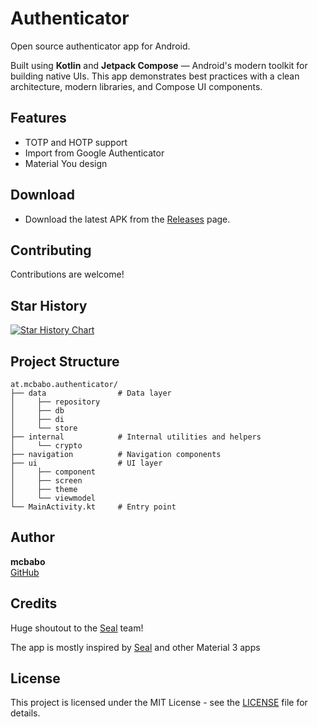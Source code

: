 # Authenticator

Open source authenticator app for Android.

Built using **Kotlin** and **Jetpack Compose** — Android's modern toolkit for
building native UIs. This app demonstrates best practices with a clean architecture, modern
libraries, and Compose UI components.

## Features

- TOTP and HOTP support
- Import from Google Authenticator
- Material You design

## Download

- Download the latest APK from the [Releases](https://github.com/mcbabo/Authenticator/releases/latest) page.

## Contributing

Contributions are welcome!

## Star History

<a href="https://www.star-history.com/#mcbabo/Authenticator&Timeline">
 <picture>
   <source media="(prefers-color-scheme: dark)" srcset="https://api.star-history.com/svg?repos=mcbabo/Authenticator&type=Timeline&theme=dark" />
   <source media="(prefers-color-scheme: light)" srcset="https://api.star-history.com/svg?repos=mcbabo/Authenticator&type=Timeline" />
   <img alt="Star History Chart" src="https://api.star-history.com/svg?repos=mcbabo/Authenticator&type=Timeline" />
 </picture>
</a>

## Project Structure

```
at.mcbabo.authenticator/
├── data                # Data layer
│     ├── repository
│     ├── db
│     ├── di
│     └── store
├── internal            # Internal utilities and helpers
│     └── crypto
├── navigation          # Navigation components
├── ui                  # UI layer
│     ├── component
│     ├── screen
│     ├── theme
│     └── viewmodel
└── MainActivity.kt     # Entry point
```

## Author

**mcbabo**  
[GitHub](https://github.com/mcbabo)

## Credits

Huge shoutout to the [Seal](https://github.com/seal) team!

The app is mostly inspired by [Seal](https://github.com/seal) and other Material 3 apps

## License

This project is licensed under the MIT License - see the [LICENSE](LICENSE) file for details.